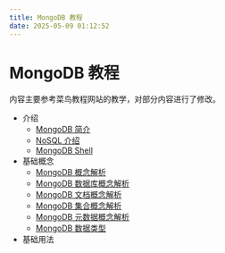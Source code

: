 ```yaml
---
title: MongoDB 教程
date: 2025-05-09 01:12:52
---
```

# MongoDB 教程

内容主要参考菜鸟教程网站的教学，对部分内容进行了修改。

- 介绍
  - [MongoDB 简介](https://blog.qingyi-studio.top/2025/04/08/MongoDB%E7%AE%80%E4%BB%8B/ "MongoDB 简介")
  - [NoSQL 介绍](https://blog.qingyi-studio.top/2025/04/08/NoSQL%E4%BB%8B%E7%BB%8D/ "NoSQL 介绍")
  - [MongoDB Shell](https://blog.qingyi-studio.top/2025/04/08/MongoDB-Shell/ "MongoDB Shell")
- 基础概念
  - [MongoDB 概念解析](https://blog.qingyi-studio.top/2025/04/08/MongoDB%E6%A6%82%E5%BF%B5%E8%A7%A3%E6%9E%90/ "MongoDB 概念解析")
  - [MongoDB 数据库概念解析](https://blog.qingyi-studio.top/2025/04/08/MongoDB%E6%95%B0%E6%8D%AE%E5%BA%93%E6%A6%82%E5%BF%B5%E8%A7%A3%E6%9E%90/ "MongoDB 数据库概念解析")
  - [MongoDB 文档概念解析](https://blog.qingyi-studio.top/2025/04/09/MongoDB%E6%96%87%E6%A1%A3%E6%A6%82%E5%BF%B5%E8%A7%A3%E6%9E%90/ "MongoDB 文档概念解析")
  - [MongoDB 集合概念解析](https://blog.qingyi-studio.top/2025/04/09/MongoDB%E9%9B%86%E5%90%88%E6%A6%82%E5%BF%B5%E8%A7%A3%E6%9E%90/ "MongoDB 集合概念解析")
  - [MongoDB 元数据概念解析](https://blog.qingyi-studio.top/2025/04/09/MongoDB%E5%85%83%E6%95%B0%E6%8D%AE%E6%A6%82%E5%BF%B5%E8%A7%A3%E6%9E%90/ "MongoDB 元数据概念解析")
  - [MongoDB 数据类型](https://blog.qingyi-studio.top/2025/04/20/MongoDB%E6%95%B0%E6%8D%AE%E7%B1%BB%E5%9E%8B/ "MongoDB 数据类型")
- 基础用法

